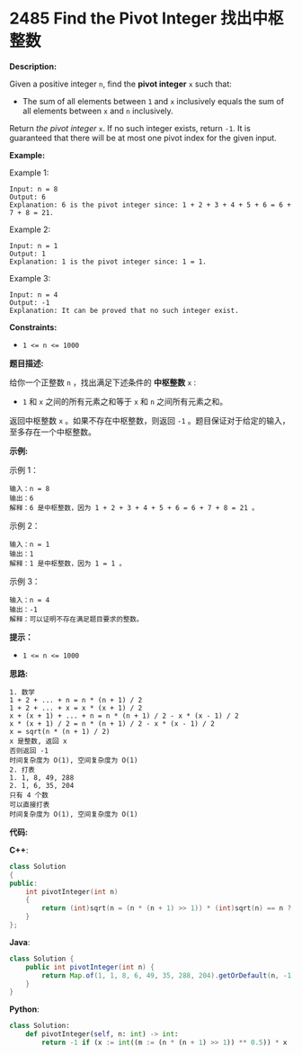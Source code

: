 # 2485 Find the Pivot Integer 找出中枢整数

__Description:__

Given a positive integer `n`, find the __pivot integer__ `x` such that:

- The sum of all elements between `1` and `x` inclusively equals the sum of all elements between `x` and `n` inclusively.

Return _the pivot integer_ `x`. If no such integer exists, return `-1`. It is guaranteed that there will be at most one pivot index for the given input.

__Example:__

Example 1:

```text
Input: n = 8
Output: 6
Explanation: 6 is the pivot integer since: 1 + 2 + 3 + 4 + 5 + 6 = 6 + 7 + 8 = 21.
```

Example 2:

```text
Input: n = 1
Output: 1
Explanation: 1 is the pivot integer since: 1 = 1.
```

Example 3:

```text
Input: n = 4
Output: -1
Explanation: It can be proved that no such integer exist.
```

__Constraints:__

- `1 <= n <= 1000`

__题目描述:__

给你一个正整数 `n` ，找出满足下述条件的 __中枢整数__ `x` :

- `1` 和 `x` 之间的所有元素之和等于 `x` 和 `n` 之间所有元素之和。

返回中枢整数 `x` 。如果不存在中枢整数，则返回 `-1` 。题目保证对于给定的输入，至多存在一个中枢整数。

__示例:__

示例 1：

```text
输入：n = 8
输出：6
解释：6 是中枢整数，因为 1 + 2 + 3 + 4 + 5 + 6 = 6 + 7 + 8 = 21 。
```

示例 2：

```text
输入：n = 1
输出：1
解释：1 是中枢整数，因为 1 = 1 。
```

示例 3：

```text
输入：n = 4
输出：-1
解释：可以证明不存在满足题目要求的整数。
```

__提示：__

- `1 <= n <= 1000`

__思路:__

```text
1. 数学
1 + 2 + ... + n = n * (n + 1) / 2
1 + 2 + ... + x = x * (x + 1) / 2
x + (x + 1) + ... + n = n * (n + 1) / 2 - x * (x - 1) / 2
x * (x + 1) / 2 = n * (n + 1) / 2 - x * (x - 1) / 2
x = sqrt(n * (n + 1) / 2)
x 是整数, 返回 x
否则返回 -1
时间复杂度为 O(1), 空间复杂度为 O(1)
2. 打表
1. 1, 8, 49, 288
2. 1, 6, 35, 204
只有 4 个数
可以直接打表
时间复杂度为 O(1), 空间复杂度为 O(1)
```

__代码:__

__C++__:

```C++
class Solution 
{
public:
    int pivotInteger(int n) 
    {
        return (int)sqrt(n = (n * (n + 1) >> 1)) * (int)sqrt(n) == n ? sqrt(n) : -1;
    }
};
```

__Java__:

```Java
class Solution {
    public int pivotInteger(int n) {
        return Map.of(1, 1, 8, 6, 49, 35, 288, 204).getOrDefault(n, -1);
    }
}
```

__Python__:

```Python
class Solution:
    def pivotInteger(self, n: int) -> int:
        return -1 if (x := int((m := (n * (n + 1) >> 1)) ** 0.5)) * x != m else x
```
